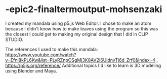 # -epic2-finaltermoutput-mohsenzaki

I created my mandala using p5.js Web Editor. I chose to make an atom because I didn't know how to make leaves using the program so this was the closest I could get to making my original design that I did in CLIP STUDIO.

The references I used to make this mandala: https://www.youtube.com/watch?v=Efnl8kPL6Kw&list=PLyRZnpOSgMj3K8AV2I6UldnvTj6d_Zrf0&index=4 , https://p5js.org/reference/
Additional topics I'd like to learn is 3D modeling using Blender and Maya.
